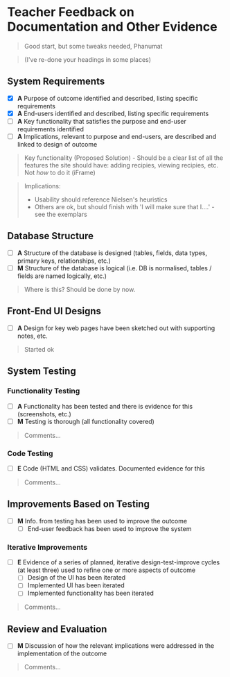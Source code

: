 # Teacher Feedback on Documentation and Other Evidence

> Good start, but some tweaks needed, Phanumat

> (I've re-done your headings in some places)

## System Requirements	

- [x] **A** Purpose of outcome identified and described, listing specific requirements
- [x] **A** End-users identified and described, listing specific requirements
- [ ] **A** Key functionality that satisfies the purpose and end-user requirements identified
- [ ] **A** Implications, relevant to purpose and end-users, are described and linked to design of outcome

> Key functionality (Proposed Solution) - Should be a clear list of all the features the site should have: adding recipies, viewing recipies, etc. Not *how* to do it (iFrame)

> Implications:
> - Usability should reference Nielsen's heuristics
> - Others are ok, but should finish with 'I will make sure that I....' - see the exemplars


## Database Structure	

- [ ] **A** Structure of the database is designed (tables, fields, data types, primary keys, relationships, etc.)
- [ ] **M** Structure of the database is logical (i.e. DB is normalised, tables / fields are named logically, etc.)

> Where is this? Should be done by now.


## Front-End UI Designs

- [ ] **A** Design for key web pages have been sketched out with supporting notes, etc.

> Started ok


## System Testing

### Functionality Testing

- [ ] **A** Functionality has been tested and there is evidence for this (screenshots, etc.)
- [ ] **M** Testing is thorough (all functionality covered)

> Comments...  

### Code Testing

- [ ] **E** Code (HTML and CSS) validates. Documented evidence for this

> Comments...  


## Improvements Based on Testing

- [ ] **M** Info. from testing has been used to improve the outcome
    - [ ] End-user feedback has been used to improve the system

### Iterative Improvements

- [ ] **E** Evidence of a series of planned, iterative design-test-improve cycles (at least three) used to refine one or more aspects of outcome
    - [ ] Design of the UI has been iterated
    - [ ] Implemented UI has been iterated
    - [ ] Implemented functionality has been iterated

> Comments...  


## Review and Evaluation

- [ ] **M** Discussion of how the relevant implications were addressed in the implementation of the outcome

> Comments...

